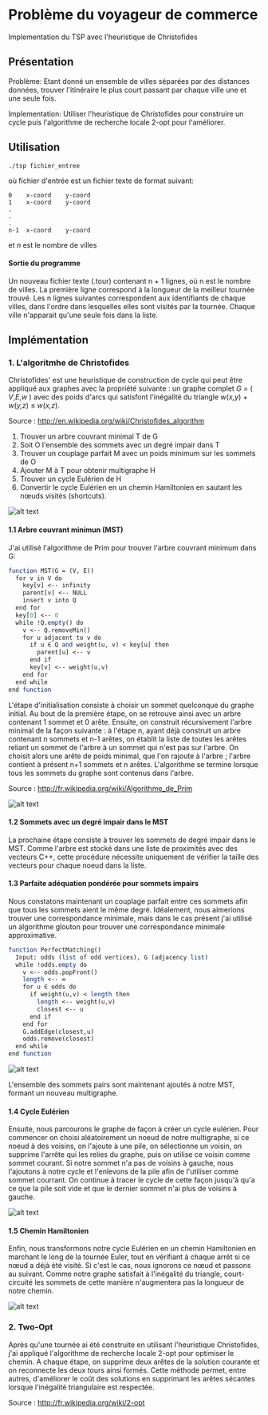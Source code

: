 # Problème du voyageur de commerce
Implementation du TSP avec l'heuristique de Christofides

Présentation
-----------

Problème: Etant donné un ensemble de villes séparées par des distances données, trouver l'itinéraire le plus court passant par chaque ville une et une seule fois.

Implementation: Utiliser l'heuristique de Christofides pour construire un cycle puis l'algorithme de recherche locale 2-opt pour l'améliorer.


Utilisation
-----------

```
./tsp fichier_entree
```
où fichier d'entrée est un fichier texte de format suivant:
```   
0    x-coord    y-coord
1    x-coord    y-coord 
.
.
.
n-1  x-coord    y-coord

```
et <i>n</i> est le nombre de villes

#### Sortie du programme
Un nouveau fichier texte (.tour) contenant n + 1 lignes, où n est le nombre de villes. La première ligne correspond à la longueur de la meilleur tournée trouvé. Les n lignes suivantes correspondent aux identifiants de chaque villes, dans l'ordre dans lesquelles elles sont visités par la tournée. Chaque ville n'apparait qu'une seule fois dans la liste.

Implémentation
-----------

### 1. L'algoritmhe de Christofides

Christofides' est une heuristique de construction de cycle qui peut être appliqué aux graphes avec la propriété suivante : un graphe complet  _G_ = ( _V_,_E_,_w_ ) avec des poids d'arcs qui satisfont l'inégalité du triangle _w_(_x,y_) + _w_(_y,z_) ≤ _w_(_x,z_). 

Source : http://en.wikipedia.org/wiki/Christofides_algorithm

1. Trouver un arbre couvrant minimal T de G
2. Soit O l'ensemble des sommets avec un degré impair dans T
3. Trouver un couplage parfait M avec un poids minimum sur les sommets de O
4. Ajouter M à T pour obtenir multigraphe H
5. Trouver un cycle Eulérien de H
6. Convertir le cycle Eulérien en un chemin Hamiltonien en sautant les nœuds visités (shortcuts).

![alt text][fig1]

#### 1.1 Arbre couvrant minimun (MST)
J'ai utilisé l'algorithme de Prim pour trouver l'arbre couvrant minimum dans G:
```scilab
function MST(G = (V, E)) 
  for v in V do
    key[v] <-- infinity
    parent[v] <-- NULL
    insert v into Q
  end for
  key[0] <-- 0
  while !Q.empty() do
    v <-- Q.removeMin() 
    for u adjacent to v do
      if u ∈ Q and weight(u, v) < key[u] then
        parent[u] <-- v 
      end if
      key[v] <-- weight(u,v)
    end for
  end while
end function
```

L'étape d'initialisation consiste à choisir un sommet quelconque du graphe initial. Au bout de la première étape, on se retrouve ainsi avec un arbre contenant 1 sommet et 0 arête. Ensuite, on construit récursivement l'arbre minimal de la façon suivante : à l'étape n, ayant déjà construit un arbre contenant n sommets et n-1 arêtes, on établit la liste de toutes les arêtes reliant un sommet de l'arbre à un sommet qui n'est pas sur l'arbre. On choisit alors une arête de poids minimal, que l'on rajoute à l'arbre ; l'arbre contient à présent n+1 sommets et n arêtes. L'algorithme se termine lorsque tous les sommets du graphe sont contenus dans l'arbre.

Source : http://fr.wikipedia.org/wiki/Algorithme_de_Prim

![alt text][fig2]

#### 1.2 Sommets avec un degré impair dans le MST
La prochaine étape consiste à trouver les sommets de degré impair dans le MST. Comme l'arbre est stocké dans une liste de  proximités avec des vecteurs C++, cette procédure nécessite uniquement de vérifier la taille des vecteurs pour chaque noeud dans la liste.

#### 1.3 Parfaite adéquation pondérée pour sommets impairs

Nous constatons maintenant un couplage parfait entre ces sommets afin que tous les sommets aient le même degré. Idéalement, nous aimerions trouver une correspondance minimale, mais dans le cas présent j'ai utilisé un algorithme glouton pour trouver une correspondance minimale approximative.

```scilab
function PerfectMatching()
  Input: odds (list of odd vertices), G (adjacency list)
  while !odds.empty do
    v <-- odds.popFront()
    length <-- ∞
    for u ∈ odds do
      if weight(u,v) < length then
        length <-- weight(u,v)
        closest <-- u
      end if
    end for
    G.addEdge(closest,u)
    odds.remove(closest)
  end while
end function
```

![alt text][fig3]

L'ensemble des sommets pairs sont maintenant ajoutés à notre MST, formant un nouveau multigraphe.

#### 1.4 Cycle Eulérien
Ensuite, nous parcourons le graphe de façon à créer un cycle eulérien. Pour commencer on choisi aléatoirement un noeud de notre multigraphe, si ce noeud à des voisins, on l'ajoute à une pile, on sélectionne un voisin, on supprime l'arrête qui les relies du graphe, puis on utilise ce voisin comme sommet courant. Si notre sommet n'a pas de voisins à gauche, nous l'ajoutons à notre cycle et l'enlevons de la pile afin de l'utiliser comme sommet courrant. On continue à tracer le cycle de cette façon jusqu'à qu'a ce que la pile soit vide et que le dernier sommet n'ai plus de voisins à gauche.

![alt text][fig4]


#### 1.5 Chemin Hamiltonien
Enfin, nous transformons notre cycle Eulérien en un chemin Hamiltonien en marchant le long de la tournée Euler, tout en vérifiant à chaque arrêt si ce nœud a déjà été visité. Si c'est le cas, nous ignorons ce nœud et passons au suivant. Comme notre graphe satisfait à l'inégalité du triangle, court-circuité les sommets de cette manière n'augmentera pas la longueur de notre chemin.

![alt text][fig5]

### 2. Two-Opt
Après qu'une tournée ai été construite en utilisant l'heuristique Christofides, j'ai appliqué l'algorithme de recherche locale 2-opt pour optimiser le chemin. A chaque étape, on supprime deux arêtes de la solution courante et on reconnecte les deux tours ainsi formés. Cette méthode permet, entre autres, d'améliorer le coût des solutions en supprimant les arêtes sécantes lorsque l'inégalité triangulaire est respectée.

Source : http://fr.wikipedia.org/wiki/2-opt


[fig1]: https://github.com/melkir/TSP-Christofides/raw/master/images/figure01.png "Figure 1"
[fig2]: https://github.com/melkir/TSP-Christofides/raw/master/images/figure02.png "Figure 2"
[fig3]: https://github.com/melkir/TSP-Christofides/raw/master/images/figure03.png "Figure 3"
[fig4]: https://github.com/melkir/TSP-Christofides/raw/master/images/figure04.png "Figure 4"
[fig5]: https://github.com/melkir/TSP-Christofides/raw/master/images/figure05.png "Figure 5"
